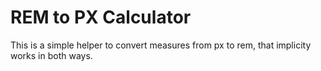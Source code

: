 # REM to PX Calculator

This is a simple helper to convert measures from px to rem, that implicity works in both ways.